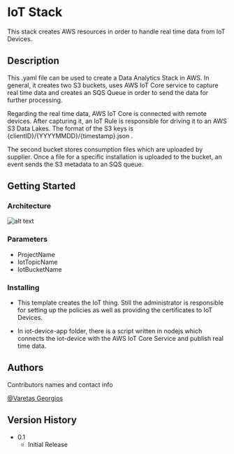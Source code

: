 # IoT Stack

This stack creates AWS resources in order to handle real time data from IoT Devices.

## Description

This .yaml file can be used to create a Data Analytics Stack in AWS. In general, it creates two S3 buckets, uses AWS IoT Core service to capture real time data and creates an SQS Queue in order to send the data for further processing. 

Regarding the real time data, AWS IoT Core is connected with remote devices. After capturing it, an IoT Rule is responsible for driving it to an AWS S3 Data Lakes. The format of the S3 keys is {clientID}/{YYYYMMDD}/{timestamp}.json .

The second bucket stores consumption files which are uploaded by supplier. Once a file for a specific installation is uploaded to the bucket, an event sends the S3 metadata to an SQS queue. 


## Getting Started

### Architecture

![alt text](https://github.com/[gvaretas]/[n2g_project]/blob/[master]/image.jpg?raw=true)

### Parameters

* ProjectName 
* IotTopicName
* IotBucketName

### Installing

* This template creates the IoT thing. Still the administrator is responsible for setting up the policies as well as providing the certificates to IoT Devices. 

* In iot-device-app folder, there is a script written in nodejs which connects the iot-device with the AWS IoT Core Service and publish real time data. 

## Authors

Contributors names and contact info

[@Varetas Georgios](https://www.linkedin.com/in/georgios-varetas-b8b888211/)

## Version History

* 0.1
    * Initial Release

